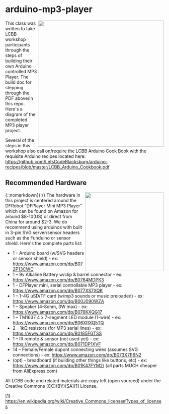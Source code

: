 # arduino-mp3-player

<IMG SRC=http://theweeks.org/tmp/PICS/LCBB/LCBB_mp3/LCBB_DFPlayer+speaker+tm1637LCD.png align=right width=400>This class was written to take LCBB workshop participants through the steps of building their own Arduino controlled MP3 Player. The build doc for stepping through the PDF above/in this repo. Here's a diagram of the completed MP3 player project.

Several of the steps in this workshop also call on/require the LCBB Arduino Cook Book with the requisite Arduino recipes located here: https://github.com/LetsCodeBlacksburg/arduino-recipes/blob/master/LCBB_Arduino_Cookbook.pdf

## Recommended Hardware
{::nomarkdown}<A HREF=http://theweeks.org/tmp/PICS/LCBB/DFPlayer_Mini_Manual.pdf target=_new><IMG SRC=http://theweeks.org/tmp/PICS/LCBB/LCBB_mp3/LCBB_DFPlayer.jpg align=right width=250></A>{:/}
The hardware in this project is centered around the DFRobot "DFPlayer Mini MP3 Player" which can be found on Amazon for around $8-10(US) or direct from China for around $2-3.  We do recommend using arduinos with built in 3-pin SVG server/sensor headers such as the Funduino or sensor shield. Here's the complete parts list:
* 1 – Arduino board (w/SVG headers or sensor shield) - ex: https://www.amazon.com/dp/B072P13CWC
* 1 – 9v Alkaline Battery w/clip & barrel connector - ex: https://www.amazon.com/dp/B0764MDPK3
* 1 – DFPlayer mini, serial controllable MP3 player - ex: https://www.amazon.com/dp/B077XS7XQK
* 1 – 1-4G µSD/TF card (w/mp3 sounds or music preloaded) - ex: https://www.amazon.com/dp/B00J090WZA
* 1 – Speaker (4-8ohm, 3W max) - ex: https://www.amazon.com/dp/B078KXQG17
* 1 – TM1637 4 x 7-segment LED module (1-wire) - ex: https://www.amazon.com/dp/B06XRXQ5TQ
* 2 - 1kΩ resistors (for MP3 serial lines) - ex: https://www.amazon.com/dp/B0185FGTSS
* 1 – IR remote & sensor (not used yet) - ex: https://www.amazon.com/dp/B071DP1XVF
* 14 – Female/Female dupont connecting wires (assumes SVG connections) - ex: https://www.amazon.com/dp/B073X7P6N2 
* (opt) - breadboard (if building other things like buttons, etc) - ex: https://www.amazon.com/dp/B01K47FYM2/
(all parts MUCH cheaper from AliExpress.com)

All LCBB code and related materials are copy left (open sourced) under the Creative Commons (CC)(BY)(SA)[1] License.

[1] - https://en.wikipedia.org/wiki/Creative_Commons_license#Types_of_licenses
